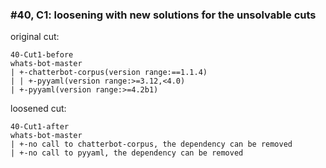 ### #40, C1: loosening with new solutions for the unsolvable cuts
original cut:

```
40-Cut1-before
whats-bot-master
| +-chatterbot-corpus(version range:==1.1.4)
| | +-pyyaml(version range:>=3.12,<4.0)
| +-pyyaml(version range:>=4.2b1)
```




loosened cut:
```
40-Cut1-after
whats-bot-master
| +-no call to chatterbot-corpus, the dependency can be removed
| +-no call to pyyaml, the dependency can be removed
```


